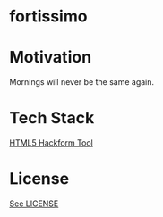 # fortissimo



# Motivation

Mornings will never be the same again. 

# Tech Stack

[HTML5 Hackform Tool](https://github.com/CookiesNCream/h5ht)

# License

[See LICENSE](https://github.com/fortissimo-ff/fortissimo/blob/master/LICENSE.md)
